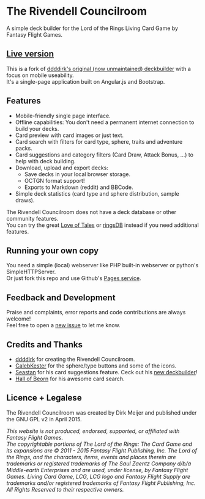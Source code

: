 # The Rivendell Councilroom

A simple deck builder for the Lord of the Rings Living Card Game by Fantasy Flight Games.  

## [Live version](http://blueluke.github.io/lotrdb)


This is a fork of [ddddirk's original (now unmaintained) deckbuilder](https://github.com/ddddirk/lotrdb) with a focus on mobile useability.  
It's a single-page application built on Angular.js and Bootstrap.

## Features
* Mobile-friendly single page interface.
* Offline capabilities: You don't need a permanent internet connection to build your decks.
* Card preview with card images or just text.
* Card search with filters for card type, sphere, traits and adventure packs.
* Card suggestions and category filters (Card Draw, Attack Bonus, ...) to help with deck building.
* Download, upload and export decks:
  * Save decks in your local browser storage.
  * OCTGN format support!
  * Exports to Markdown (reddit) and BBCode.
* Simple deck statistics (card type and sphere distribution, sample draws).

The Rivendell Councilroom does not have a deck database or other community features.  
You can try the great [Love of Tales](http://seastan.github.io) or [ringsDB](http://ringsdb.com) instead if you need additional features.

## Running your own copy

You need a simple (local) webserver like PHP built-in webserver or python's SimpleHTTPServer.  
Or just fork this repo and use Github's [Pages service](https://pages.github.com/).

## Feedback and Development

Praise and complaints, error reports and code contributions are always welcome!  
Feel free to open a [new issue](https://github.com/blueluke/lotrdb/issues/new) to let me know.

## Credits and Thanks

* [ddddirk](http://github.com/ddddirk) for creating the Rivendell Councilroom.
* [CalebKester](http://github.com/calebkester) for the sphere/type buttons and some of the icons.
* [Seastan](http://github.com/seastan) for his card suggestions feature. Ceck out his [new deckbuilder](http://seastan.github.io)!
* [Hall of Beorn](http://http://hallofbeorn.com/) for his awesome card search.

## Licence + Legalese

The Rivendell Councilroom was created by Dirk Meijer and published under the GNU GPL v2 in April 2015.

*This website is not produced, endorsed, supported, or affiliated with Fantasy Flight Games.  
The copyrightable portions of The Lord of the Rings: The Card Game and its expansions are © 2011 - 2015 Fantasy Flight Publishing, Inc.
The Lord of the Rings, and the characters, items, events and places therein are trademarks or registered trademarks of The Saul Zaentz Company d/b/a Middle-earth Enterprises and are used, under license, by Fantasy Flight Games. Living Card Game, LCG, LCG logo and Fantasy Flight Supply are trademarks and/or registered trademarks of Fantasy Flight Publishing, Inc.
All Rights Reserved to their respective owners.*
